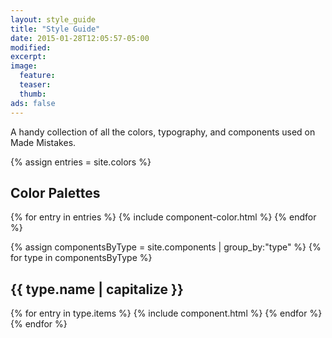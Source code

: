 ```yaml
---
layout: style_guide
title: "Style Guide"
date: 2015-01-28T12:05:57-05:00
modified:
excerpt:
image:
  feature:
  teaser:
  thumb:
ads: false
---
```


A handy collection of all the colors, typography, and components used on Made Mistakes.

{% assign entries = site.colors %}
<h2>Color Palettes</h2>
{% for entry in entries %}
  {% include component-color.html %}
{% endfor %}

{% assign componentsByType = site.components | group_by:"type" %}
{% for type in componentsByType %}
<h2>{{ type.name | capitalize }}</h2>
{% for entry in type.items %}
{% include component.html %}
{% endfor %}
{% endfor %}
